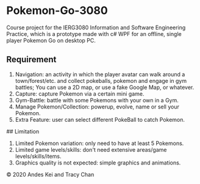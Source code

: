 # Pokemon-Go-3080
Course project for the IERG3080 Information and Software Engineering Practice, which is a prototype made with c# WPF for an offline, single player Pokemon Go on desktop PC.
## Requirement
<ol>
  <li> Navigation: an activity in which the player avatar can walk around a town/forest/etc. and collect pokeballs, pokemon and engage in gym battles;
You can use a 2D map, or use a fake Google Map, or whatever.</li>
  <li> Capture: capture Pokemon via a certain mini game.</li>
  <li> Gym-Battle: battle with some Pokemons with your own in a Gym.</li>
  <li> Manage Pokemon/Collection: powerup, evolve, name or sell your Pokemon.</li>
  <li> Extra Feature: user can select different PokeBall to catch Pokemon.</li>
</ol>
## Limitation
<ol>
  <li> Limited Pokemon variation: only need to have at least 5 Pokemons.</li>
  <li> Limited game levels/skills: don't need extensive areas/game levels/skills/items.</li>
  <li> Graphics quality is not expected: simple graphics and animations.</li>
</ol>
© 2020 Andes Kei and Tracy Chan
